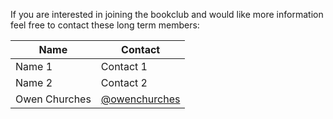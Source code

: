 If you are interested in joining the bookclub and would like more information feel free to contact these long term members:

| Name          | Contact     |
| ------------- |-------------|
| Name 1        | Contact 1   |
| Name 2        | Contact 2   |
| Owen Churches | [@owenchurches](https://twitter.com/OwenChurches)|
